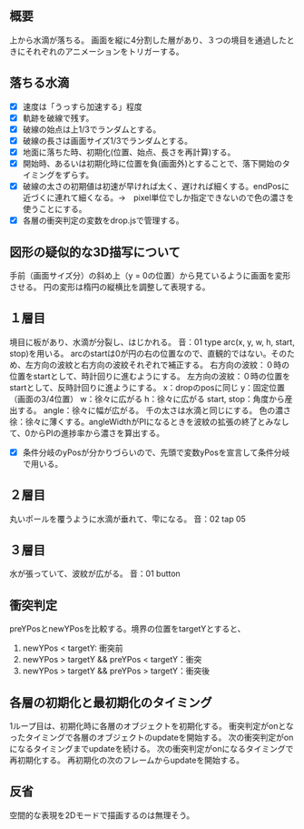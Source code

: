 ## 概要
上から水滴が落ちる。
画面を縦に4分割した層があり、３つの境目を通過したときにそれぞれのアニメーションをトリガーする。

## 落ちる水滴
- [x] 速度は「うっすら加速する」程度
- [x] 軌跡を破線で残す。
- [x] 破線の始点は上1/3でランダムとする。
- [x] 破線の長さは画面サイズ1/3でランダムとする。
- [x] 地面に落ちた時、初期化(位置、始点、長さを再計算)する。
- [x] 開始時、あるいは初期化時に位置を負(画面外)とすることで、落下開始のタイミングをずらす。
- [x] 破線の太さの初期値は初速が早ければ太く、遅ければ細くする。endPosに近づくに連れて細くなる。→　pixel単位でしか指定できないので色の濃さを使うことにする。
- [x] 各層の衝突判定の変数をdrop.jsで管理する。

## 図形の疑似的な3D描写について
手前（画面サイズ分）の斜め上（y = 0の位置）から見ているように画面を変形させる。
円の変形は楕円の縦横比を調整して表現する。

## １層目
境目に板があり、水滴が分裂し、はじかれる。
音：01 type
arc(x, y, w, h, start, stop)を用いる。
arcのstartは0が円の右の位置なので、直観的ではない。そのため、左方向の波紋と右方向の波紋それぞれで補正する。
右方向の波紋：０時の位置をstartとして、時計回りに進むようにする。
左方向の波紋：０時の位置をstartとして、反時計回りに進ようにする。
x：dropのposに同じ
y：固定位置（画面の3/4位置）
w：徐々に広がる
h：徐々に広がる
start, stop：角度から産出する。
angle：徐々に幅が広がる。
千の太さは水滴と同じにする。
色の濃さ徐：徐々に薄くする。angleWidthがPIになるときを波紋の拡張の終了とみなして、0からPIの進捗率から濃さを算出する。
- [x] 条件分岐のyPosが分かりづらいので、先頭で変数yPosを宣言して条件分岐で用いる。

## ２層目
丸いポールを覆うように水滴が垂れて、雫になる。
音：02 tap 05

## ３層目
水が張っていて、波紋が広がる。
音：01 button

## 衝突判定
preYPosとnewYPosを比較する。境界の位置をtargetYとすると、
1. newYPos < targetY: 衝突前
2. newYPos > targetY && preYPos < targetY：衝突
3. newYPos > targetY && preYPos > targetY：衝突後

## 各層の初期化と最初期化のタイミング
1ループ目は、初期化時に各層のオブジェクトを初期化する。
衝突判定がonとなったタイミングで各層のオブジェクトのupdateを開始する。
次の衝突判定がonになるタイミングまでupdateを続ける。
次の衝突判定がonになるタイミングで再初期化する。
再初期化の次のフレームからupdateを開始する。


## 反省
空間的な表現を2Dモードで描画するのは無理そう。
